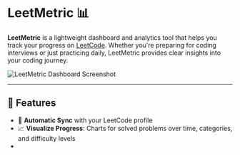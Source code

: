 # LeetMetric 📊

**LeetMetric** is a lightweight dashboard and analytics tool that helps you track your progress on [LeetCode](https://leetcode.com).
Whether you're preparing for coding interviews or just practicing daily, LeetMetric provides clear insights into your coding journey.

![LeetMetric Dashboard Screenshot](./assets/dashboard-screenshot.png)

---

## 🚀 Features

- 🔄 **Automatic Sync** with your LeetCode profile
- 📈 **Visualize Progress**: Charts for solved problems over time, categories, and difficulty levels
-

